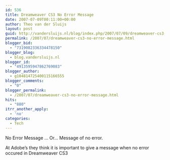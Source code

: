 ```yaml
---
id: 536
title: Dreamweaver CS3 No Error Message
date: 2007-07-09T00:11:00+00:00
author: Theo van der Sluijs
layout: post
guid: http://vandersluijs.nl/blog/index.php/2007/07/09/dreamweaver-cs3-no-error-message/
permalink: /2007/07/dreamweaver-cs3-no-error-message.html
blogger_bid:
  - "7319082336334478150"
blogger_blog:
  - blog.vandersluijs.nl
blogger_id:
  - "4913595947862769083"
blogger_author:
  - g104814725400115166555
blogger_comments:
  - "0"
blogger_permalink:
  - /2007/07/dreamweaver-cs3-no-error-message.html
hits:
  - "880"
itrr_another_apply:
  - 'no'
categories:
  - Tech
---
```

No Error Message &#8230; Or&#8230; Message of no error.

At Adobe&#8217;s they think it is important to give a message when no error occured in Dreamweaver CS3

<a name="more"></a>